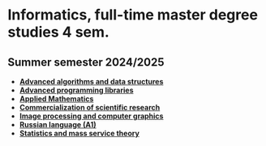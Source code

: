 # Informatics, full-time master degree studies 4 sem.
## Summer semester 2024/2025
 - **[Advanced algorithms and data structures](/Advanced-algorithms-and-data-structures/)** 
 - **[Advanced programming libraries](/Advanced-programming-libraries/)**
 - **[Applied Mathematics](/Applied-Mathematics/)**
 - **[Commercialization of scientific research](/Commercialization-of-scientific-research/)**
 - **[Image processing and computer graphics](/Image-processing-and-computer-graphics/)**
 - **[Russian language (A1)](/Russian-language-(A1)/)**
 - **[Statistics and mass service theory](/Statistics-and-mass-service-theory/)**
